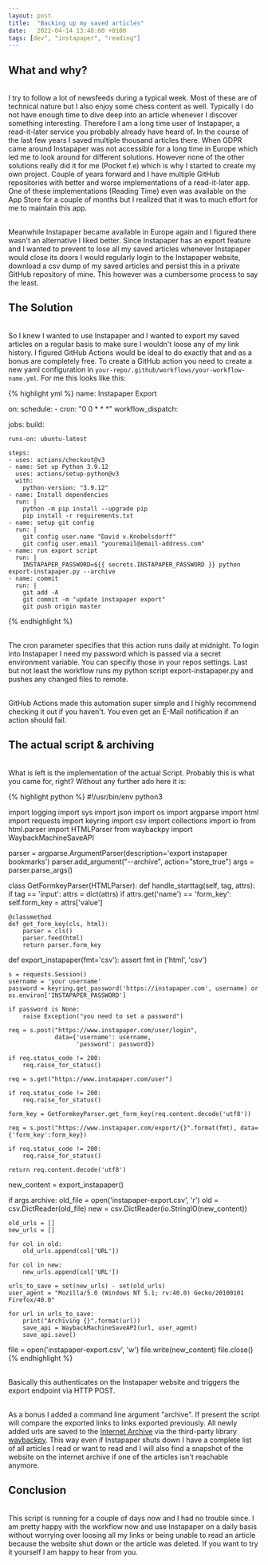```yaml
---
layout: post
title:  "Backing up my saved articles"
date:   2022-04-14 13:48:00 +0100
tags: [dev", "instapaper", "reading"]
---
```


## What and why?

<br />I try to follow a lot of newsfeeds during a typical week. Most of these are of technical nature but I also enjoy some chess content as well. Typically I do not have enough time to dive deep into an article whenever I discover something interesting. Therefore I am a long time user of Instapaper, a read-it-later service you probably already have heard of. In the course of the last few years I saved multiple thousand articles there. When GDPR came around Instapaper was not accessible for a long time in Europe which led me to look around for different solutions. However none of the other solutions really did it for me (Pocket f.e) which is why I started to create my own project. Couple of years forward and I have multiple GitHub repositories with better and worse implementations of a read-it-later app. One of these implementations (Reading Time) even was available on the App Store for a couple of months but I realized that it was to much effort for me to maintain this app. 

<br />Meanwhile Instapaper became available in Europe again and I figured there wasn't an alternative I liked better. Since Instapaper has an export feature and I wanted to prevent to lose all my saved articles whenever Instapaper would close its doors I would regularly login to the Instapaper website, download a csv dump of my saved articles and persist this in a private GitHub repository of mine. This however was a cumbersome process to say the least. 

## The Solution

<br />So I knew I wanted to use Instapaper and I wanted to export my saved articles on a regular basis to make sure I wouldn't loose any of my link history. I figured GitHub Actions would be ideal to do exactly that and as a bonus are completely free. To create a GitHub action you need to create a new yaml configuration in `your-repo/.github/workflows/your-workflow-name.yml`. For me this looks like this:<br />

{% highlight yml %}
name: Instapaper Export

on:
  schedule:
    - cron: "0 0 * * *"
  workflow_dispatch:

jobs:
  build:

    runs-on: ubuntu-latest

    steps:
    - uses: actions/checkout@v3
    - name: Set up Python 3.9.12
      uses: actions/setup-python@v3
      with:
        python-version: "3.9.12"
    - name: Install dependencies
      run: |
        python -m pip install --upgrade pip
        pip install -r requirements.txt
    - name: setup git config
      run: |
        git config user.name "David v.Knobelsdorff"
        git config user.email "youremail@email-address.com"
    - name: run export script
      run: |
        INSTAPAPER_PASSWORD=${{ secrets.INSTAPAPER_PASSWORD }} python export-instapaper.py --archive
    - name: commit
      run: |
        git add -A
        git commit -m "update instapaper export"
        git push origin master
{% endhighlight %}

<br />The cron parameter specifies that this action runs daily at midnight. To login into Instapaper I need my password which is passed via a secret environment variable. You can specifiy those in your repos settings. Last but not least the workflow runs my python script export-instapaper.py and pushes any changed files to remote.<br />

<br />GitHub Actions made this automation super simple and I highly recommend checking it out if you haven't. You even get an E-Mail notification if an action should fail.

## The actual script & archiving

<br />What is left is the implementation of the actual Script. Probably this is what you came for, right?
Without any further ado here it is:<br />

{% highlight python %}
#!/usr/bin/env python3

import logging
import sys
import json
import os
import argparse
import html
import requests
import keyring
import csv
import collections
import io
from html.parser import HTMLParser
from waybackpy import WaybackMachineSaveAPI

parser = argparse.ArgumentParser(description='export instapaper bookmarks')
parser.add_argument("--archive", action="store_true")
args = parser.parse_args()


class GetFormkeyParser(HTMLParser):
    def handle_starttag(self, tag, attrs):
        if tag == 'input':
            attrs = dict(attrs)
            if attrs.get('name') == 'form_key':
                self.form_key = attrs['value']

    @classmethod
    def get_form_key(cls, html):
        parser = cls()
        parser.feed(html)
        return parser.form_key


def export_instapaper(fmt='csv'):
    assert fmt in ('html', 'csv')

    s = requests.Session()
    username = 'your username'
    password = keyring.get_password('https://instapaper.com', username) or os.environ['INSTAPAPER_PASSWORD']

    if password is None:
        raise Exception("you need to set a password")

    req = s.post("https://www.instapaper.com/user/login",
                 data={'username': username,
                       'password': password})

    if req.status_code != 200:
        req.raise_for_status()

    req = s.get("https://www.instapaper.com/user")

    if req.status_code != 200:
        req.raise_for_status()

    form_key = GetFormkeyParser.get_form_key(req.content.decode('utf8'))

    req = s.post("https://www.instapaper.com/export/{}".format(fmt), data={'form_key':form_key})

    if req.status_code != 200:
        req.raise_for_status()

    return req.content.decode('utf8')

new_content = export_instapaper()

if args.archive:
    old_file = open('instapaper-export.csv', 'r')
    old = csv.DictReader(old_file)
    new = csv.DictReader(io.StringIO(new_content))

    old_urls = []
    new_urls = []

    for col in old:
        old_urls.append(col['URL'])

    for col in new:
        new_urls.append(col['URL'])

    urls_to_save = set(new_urls) - set(old_urls)
    user_agent = "Mozilla/5.0 (Windows NT 5.1; rv:40.0) Gecko/20100101 Firefox/40.0"

    for url in urls_to_save:
        print("Archiving {}".format(url))
        save_api = WaybackMachineSaveAPI(url, user_agent)
        save_api.save()

file = open('instapaper-export.csv', 'w')
file.write(new_content)
file.close()    
{% endhighlight %}

<br />Basically this authenticates on the Instapaper website and triggers the export endpoint via HTTP POST. 

<br />As a bonus I added a command line argument "archive". If present the script will compare the exported links to links exported previously. All newly added urls are saved to the [Internet Archive](https://archive.org) via the third-party library [waybackpy](https://github.com/akamhy/waybackpy). This way even if Instapaper shuts down I have a complete list of all articles I read or want to read and I will also find a snapshot of the website on the internet archive if one of the articles isn't reachable anymore.

## Conclusion

<br />This script is running for a couple of days now and I had no trouble since. I am pretty happy with the workflow now and use Instapaper on a daily basis without worrying over loosing all my links or being unable to read an article because the website shut down or the article was deleted. If you want to try it yourself I am happy to hear from you. 
